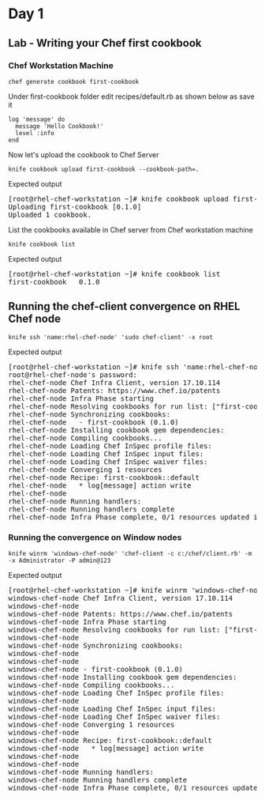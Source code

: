# Day 1

## Lab - Writing your Chef first cookbook 

### Chef Workstation Machine
```
chef generate cookbook first-cookbook
```

Under first-cookbook folder edit recipes/default.rb as shown below as save it
```
log 'message' do
  message 'Hello Cookbook!'
  level :info
end
```

Now let's upload the cookbook to Chef Server
```
knife cookbook upload first-cookbook --cookbook-path=.
```

Expected output
<pre>
[root@rhel-chef-workstation ~]# knife cookbook upload first-cookbook --cookbook-path=.
Uploading first-cookbook [0.1.0]
Uploaded 1 cookbook.  
</pre>

List the cookbooks available in Chef server from Chef workstation machine
```
knife cookbook list
```

Expected output
<pre>
[root@rhel-chef-workstation ~]# knife cookbook list
first-cookbook   0.1.0  
</pre>

## Running the chef-client convergence on RHEL Chef node
```
knife ssh 'name:rhel-chef-node' 'sudo chef-client' -x root
```

Expected output
<pre>
[root@rhel-chef-workstation ~]# knife ssh 'name:rhel-chef-node' 'sudo chef-client' -x root
root@rhel-chef-node's password:
rhel-chef-node Chef Infra Client, version 17.10.114
rhel-chef-node Patents: https://www.chef.io/patents
rhel-chef-node Infra Phase starting
rhel-chef-node Resolving cookbooks for run list: ["first-cookbook"]
rhel-chef-node Synchronizing cookbooks:
rhel-chef-node   - first-cookbook (0.1.0)
rhel-chef-node Installing cookbook gem dependencies:
rhel-chef-node Compiling cookbooks...
rhel-chef-node Loading Chef InSpec profile files:
rhel-chef-node Loading Chef InSpec input files:
rhel-chef-node Loading Chef InSpec waiver files:
rhel-chef-node Converging 1 resources
rhel-chef-node Recipe: first-cookbook::default
rhel-chef-node   * log[message] action write
rhel-chef-node 
rhel-chef-node Running handlers:
rhel-chef-node Running handlers complete
rhel-chef-node Infra Phase complete, 0/1 resources updated in 03 seconds 
</pre>


### Running the convergence on Window nodes
```
knife winrm 'windows-chef-node' 'chef-client -c c:/chef/client.rb' -m -x Administrator -P admin@123
```

Expected output
<pre>
[root@rhel-chef-workstation ~]# knife winrm 'windows-chef-node' 'chef-client -c c:/chef/client.rb' -m -x Administrator -P admin@123
windows-chef-node Chef Infra Client, version 17.10.114
windows-chef-node 
windows-chef-node Patents: https://www.chef.io/patents
windows-chef-node Infra Phase starting
windows-chef-node Resolving cookbooks for run list: ["first-cookbook"]
windows-chef-node 
windows-chef-node Synchronizing cookbooks:
windows-chef-node 
windows-chef-node   
windows-chef-node - first-cookbook (0.1.0)
windows-chef-node Installing cookbook gem dependencies:
windows-chef-node Compiling cookbooks...
windows-chef-node Loading Chef InSpec profile files:
windows-chef-node 
windows-chef-node Loading Chef InSpec input files:
windows-chef-node Loading Chef InSpec waiver files:
windows-chef-node Converging 1 resources
windows-chef-node 
windows-chef-node Recipe: first-cookbook::default
windows-chef-node   * log[message] action write
windows-chef-node 
windows-chef-node 
windows-chef-node Running handlers:
windows-chef-node Running handlers complete
windows-chef-node Infra Phase complete, 0/1 resources updated in 08 seconds  
</pre>
